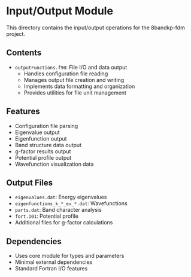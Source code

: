# Input/Output Module

This directory contains the input/output operations for the 8bandkp-fdm project.

## Contents

* `outputFunctions.f90`: File I/O and data output
  - Handles configuration file reading
  - Manages output file creation and writing
  - Implements data formatting and organization
  - Provides utilities for file unit management

## Features

* Configuration file parsing
* Eigenvalue output
* Eigenfunction output
* Band structure data output
* g-factor results output
* Potential profile output
* Wavefunction visualization data

## Output Files

* `eigenvalues.dat`: Energy eigenvalues
* `eigenfunctions_k_*_ev_*.dat`: Wavefunctions
* `parts.dat`: Band character analysis
* `fort.101`: Potential profile
* Additional files for g-factor calculations

## Dependencies

* Uses core module for types and parameters
* Minimal external dependencies
* Standard Fortran I/O features 